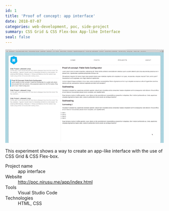 ```yaml
---
id: 1
title: 'Proof of concept: app interface'
date: 2018-07-07
categories: web-development, poc, side-project
summary: CSS Grid & CSS Flex-box App-like Interface
seal: false
---
```


[![example](../src/assets/example-rec.gif)](http://poc.nirusu.me/app/index.html)

This experiment shows a way to create an app-like interface with the use of CSS Grid & CSS Flex-box.
<!-- <dl>
<dt>Project name</dt>
<dd>app interface</dd>
<dt>Website</dt>
<dd><a href="http://poc.nirusu.me/app/index.html">http://poc.nirusu.me/app/index.html</a></dd>
<dt>Tools</dt>
<dd>Visual Studio Code</dd>
<dt>Technologies</dt>
<dd>HTML, CSS</dd>
</dl> -->

<dl class="nh-def-list --horizontal">
<dt>Project name</dt>
<dd>app interface</dd>
<dt>Website</dt>
<dd><a href="http://poc.nirusu.me/app/index.html">http://poc.nirusu.me/app/index.html</a></dd>
<dt>Tools</dt>
<dd>Visual Studio Code</dd>
<dt>Technologies</dt>
<dd>HTML, CSS</dd>
</dl>
